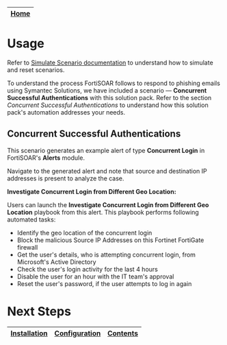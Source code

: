 [Home](../README.md) |
|--------------------------------------------|

# Usage

Refer to [Simulate Scenario documentation](https://github.com/fortinet-fortisoar/solution-pack-soc-simulator/blob/develop/docs/usage.md) to understand how to simulate and reset scenarios.

To understand the process FortiSOAR follows to respond to phishing emails using Symantec Solutions, we have included a scenario &mdash; **Concurrent Successful Authentications** with this solution pack. Refer to the section *Concurrent Successful Authentications* to understand how this solution pack's automation addresses your needs.


## Concurrent Successful Authentications

This scenario generates an example alert of type **Concurrent Login** in FortiSOAR's **Alerts** module.

Navigate to the generated alert and note that source and destination IP addresses is present to analyze the case.

**Investigate Concurrent Login from Different Geo Location:**

Users can launch the **Investigate Concurrent Login from Different Geo Location** playbook from this alert. This playbook performs following automated tasks:

- Identify the geo location of the concurrent login
- Block the malicious Source IP Addresses on this Fortinet FortiGate firewall
- Get the user's details, who is attempting concurrent login, from Microsoft's Active Directory
- Check the user's login activity for the last 4 hours
- Disable the user for an hour with the IT team's approval
- Reset the user's password, if the user attempts to log in again

# Next Steps
| [Installation](./setup.md#installation) | [Configuration](./setup.md#configuration) | [Contents](./contents.md) |
| ----------------------------------------- | ------------------------------------------- | --------------------------- |